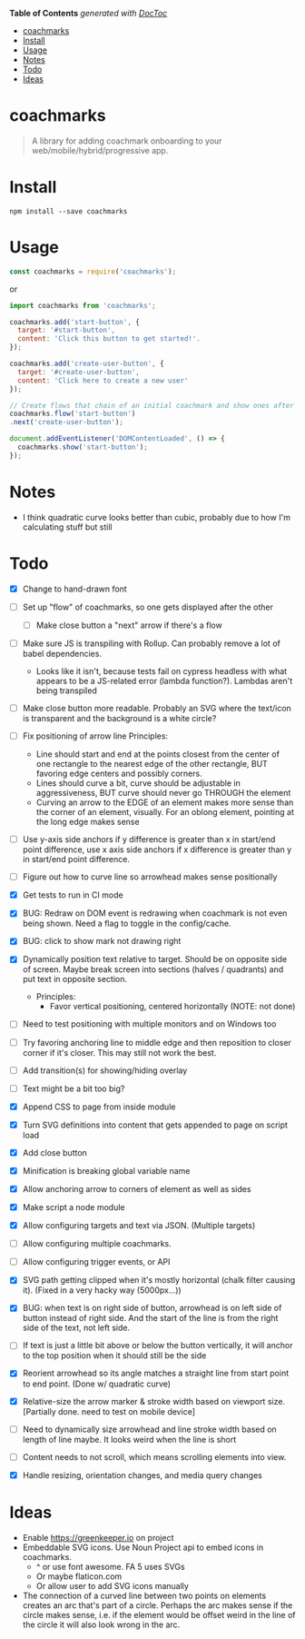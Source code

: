 <!-- START doctoc generated TOC please keep comment here to allow auto update -->
<!-- DON'T EDIT THIS SECTION, INSTEAD RE-RUN doctoc TO UPDATE -->
**Table of Contents**  *generated with [DocToc](https://github.com/thlorenz/doctoc)*

- [coachmarks](#coachmarks)
- [Install](#install)
- [Usage](#usage)
- [Notes](#notes)
- [Todo](#todo)
- [Ideas](#ideas)

<!-- END doctoc generated TOC please keep comment here to allow auto update -->


# coachmarks

> A library for adding coachmark onboarding to your web/mobile/hybrid/progressive app.

# Install

    npm install --save coachmarks

# Usage

```javascript
const coachmarks = require('coachmarks');
```

or

```javascript
import coachmarks from 'coachmarks';

coachmarks.add('start-button', {
  target: '#start-button',
  content: 'Click this button to get started!'.
});

coachmarks.add('create-user-button', {
  target: '#create-user-button',
  content: 'Click here to create a new user'
});

// Create flows that chain of an initial coachmark and show ones after that
coachmarks.flow('start-button')
.next('create-user-button');

document.addEventListener('DOMContentLoaded', () => {
  coachmarks.show('start-button');
});
```

# Notes

* I think quadratic curve looks better than cubic, probably due to how I'm calculating stuff but still

# Todo

- [x] Change to hand-drawn font
- [ ] Set up "flow" of coachmarks, so one gets displayed after the other
  - [ ] Make close button a "next" arrow if there's a flow
- [ ] Make sure JS is transpiling with Rollup. Can probably remove a lot of babel dependencies.
  - Looks like it isn't, because tests fail on cypress headless with what appears to be a JS-related error (lambda function?). Lambdas aren't being
    transpiled
- [ ] Make close button more readable. Probably an SVG where the text/icon is transparent and the background is a white circle?
- [ ] Fix positioning of arrow line
  Principles:
    * Line should start and end at the points closest from the center of one rectangle to the nearest edge of the other rectangle, BUT favoring edge
      centers and possibly corners.
    * Lines should curve a bit, curve should be adjustable in aggressiveness, BUT curve should never go THROUGH the element
    * Curving an arrow to the EDGE of an element makes more sense than the corner of an element, visually. For an oblong element, pointing at the long
      edge makes sense

- [ ] Use y-axis side anchors if y difference is greater than x in start/end point difference, use x axis side anchors if x difference is greater
      than y in start/end point difference.
- [ ] Figure out how to curve line so arrowhead makes sense positionally
- [x] Get tests to run in CI mode
- [x] BUG: Redraw on DOM event is redrawing when coachmark is not even being shown. Need a flag to toggle in the config/cache.
- [x] BUG: click to show mark not drawing right
- [x] Dynamically position text relative to target. Should be on opposite side of screen. Maybe break screen into sections (halves / quadrants) and put
      text in opposite section.
  - Principles:
    * Favor vertical positioning, centered horizontally (NOTE: not done)
- [ ] Need to test positioning with multiple monitors and on Windows too
- [ ] Try favoring anchoring line to middle edge and then reposition to closer corner if it's closer. This may still not work the best.
- [ ] Add transition(s) for showing/hiding overlay
- [ ] Text might be a bit too big?
- [x] Append CSS to page from inside module
- [x] Turn SVG definitions into content that gets appended to page on script load
- [x] Add close button
- [x] Minification is breaking global variable name
- [x] Allow anchoring arrow to corners of element as well as sides
- [x] Make script a node module
- [x] Allow configuring targets and text via JSON. (Multiple targets)
- [ ] Allow configuring multiple coachmarks.
- [ ] Allow configuring trigger events, or API
- [x] SVG path getting clipped when it's mostly horizontal (chalk filter causing it). (Fixed in a very hacky way (5000px...))
- [x] BUG: when text is on right side of button, arrowhead is on left side of button instead of right side. And the start of the line is from the right side of the text, not left side.
- [ ] If text is just a little bit above or below the button vertically, it will anchor to the top position when it should still be the side
- [x] Reorient arrowhead so its angle matches a straight line from start point to end point. (Done w/ quadratic curve)
- [x] Relative-size the arrow marker & stroke width based on viewport size. [Partially done. need to test on mobile device]
- [ ] Need to dynamically size arrowhead and line stroke width based on length of line maybe. It looks weird when the line is short
- [ ] Content needs to not scroll, which means scrolling elements into view.
- [x] Handle resizing, orientation changes, and media query changes

# Ideas

* Enable https://greenkeeper.io on project
* Embeddable SVG icons. Use Noun Project api to embed icons in coachmarks.
  * ^ or use font awesome. FA 5 uses SVGs
  * Or maybe flaticon.com
  * Or allow user to add SVG icons manually
* The connection of a curved line between two points on elements creates an arc that's part of a circle. Perhaps the arc makes sense if the circle makes sense, i.e. if the element would be offset weird in the line of the circle it will also look wrong in the arc.
